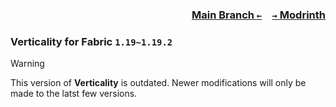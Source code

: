 ### <p align=right>[Main Branch `←`](https://github.com/KrLite/Verticality)&emsp;[`→` Modrinth](https://modrinth.com/mod/verticality)</p>

### Verticality for Fabric `1.19~1.19.2`

> [!WARNING]
> This version of **Verticality** is outdated. Newer modifications will only be made to the latst few versions.
